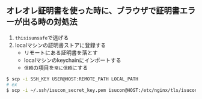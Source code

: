 ## オレオレ証明書を使った時に、ブラウザで証明書エラーが出る時の対処法
1. `thisisunsafe`で逃げる
1. localマシンの証明書ストアに登録する
    - リモートにある証明書を落とす
    - localマシンのkeychainにインポートする
    - `信頼`の項目を`常に信頼`にする
```sh
$ scp -i SSH_KEY USER@HOST:REMOTE_PATH LOCAL_PATH
# ex
$ scp -i ~/.ssh/isucon_secret_key.pem isucon@HOST:/etc/nginx/tls/isucon.crt ./
```

